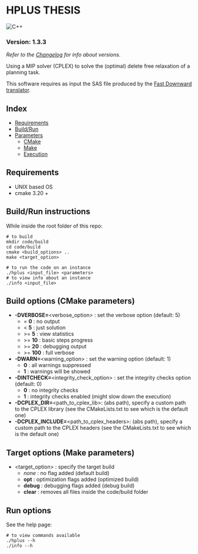 # HPLUS THESIS
![C++](https://img.shields.io/badge/C%2B%2B-00599C?style=for-the-badge&logo=c%2B%2B&logoColor=white)

### Version: 1.3.3  
_Refer to the [Changelog](Changelog.md) for info about versions._  


Using a MIP solver (CPLEX) to solve the (optimal) delete free relaxation of a planning task.  

This software requires as input the SAS file produced by the [Fast Downward translator](https://www.fast-downward.org/).

## Index

- [Requirements](#requirements)
- [Build/Run](#buildrun-instructions)
- [Parameters](#parameters)
  - [CMake](#cmake-flags)
  - [Make](#make-flags)
  - [Execution](#run-options)

## Requirements

- UNIX based OS
- cmake 3.20 +

## Build/Run instructions

While inside the root folder of this repo:

```shell
# to build
mkdir code/build
cd code/build
cmake <build_options> ..
make <target_option>

# to run the code on an instance
./hplus <input_file> <parameters>
# to view info about an instance
./info <input_file>
```

## Build options (CMake parameters)

- **-DVERBOSE=**\<verbose_option> : set the verbose option (default: 5)
  - = **0** : no output
  - < **5** : just solution
  - \>= **5** : view statistics
  - \>= **10** : basic steps progress
  - \>= **20** : debugging output
  - \>= **100** : full verbose
- **-DWARN=**\<warning_option> : set the warning option (default: 1)
  - **0** : all warnings suppressed
  - **1** : warnings will be showed
- **-DINTCHECK=**\<integrity_check_option> : set the integrity checks option (default: 0)
  - **0** : no integrity checks
  - **1** : integrity checks enabled (might slow down the execution)
- **-DCPLEX_DIR=**\<path_to_cplex_lib>: (abs path), specify a custom path to the CPLEX library (see the CMakeLists.txt to see which is the default one)
- **-DCPLEX_INCLUDE=**\<path_to_cplex_headers>: (abs path), specify a custom path to the CPLEX headers (see the CMakeLists.txt to see which is the default one)

## Target options (Make parameters)

- \<target_option> : specify the target build
  - _none_ : no flag added (default build)
  - **opt** : optimization flags added (optimized build)
  - **debug** : debugging flags added (debug build)
  - **clear** : removes all files inside the code/build folder

## Run options

See the help page:
```shell
# to view commands available
./hplus --h
./info --h
```
